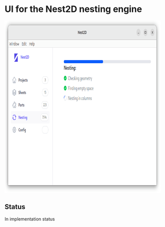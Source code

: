 # UI for the Nest2D nesting engine



<img src="nest2d.png?raw=true" width="895" height="555" title="Nest2D UI screen" alt="Nest2D UI"/>

## Status

In implementation status